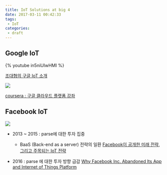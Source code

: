 ```yaml
---
title: IoT Solutions at big 4
date: 2017-03-11 00:42:33
tags:
 - IoT
categories:
 - draft
---
```


## Google IoT
{% youtube in5niUIwHMI %}

[조대협의 구글 IoT 소개](http://bcho.tistory.com/1164)

![](https://cloud.google.com/solutions/images/iot-overview-architecture.png)

[coursera : 구글 클라우드 플랫폼 강좌](http://www.bloter.net/archives/273436)

## Facebook IoT
![](https://blogs-images.forbes.com/janakirammsv/files/2015/04/FB_Parse.png)

 - 2013 ~ 2015 : parse에 대한 투자 집중
   - BaaS (Back-end as a server) 전략의 일환
[Facebook이 공개한 미래 전략, 그리고 주목되는 IoT 전략](http://verticalplatform.kr/archives/4524)

 - 2016 : parse 에 대한 투자 방향 급감
[Why Facebook Inc. Abandoned Its App and Internet of Things Platform](https://www.fool.com/investing/general/2016/02/08/why-facebook-inc-abandoned-its-app-and-internet-of.aspx)
